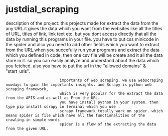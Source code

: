 # justdial_scraping

description of the project: this projects made for extract the data from the any URL.it gives the data which you want from the websites like
                            all the titles of URL, titles of link, link text etc. but you dont access directly that all the data by running this programs 
                            in your file. you have to put css minicode in the spider and also you need to add other fields which you want to extract from the 
                            URL.when you succefully run your programs and extract the data which you defined in code, then one csv file will be create and it all the
                            data store in it. so you can easily analyze and understand about the data which you fetched. also you have to put the url in the 
                            "allowed domains" & "start_urls".
                            
                            
                            importants of web scraping. we use webscraping nowdays to gain the importants insights. and Scrapy is python web scraping framework,
                            which is very popular for the extract the data from the APIS and as well as From the URL. 
                            you have install python in your system. then type pip install scrapy in terminal which you use .
                            scrapy framework totally work on spider. which means spider is file which have all the functionalities of the crawling.in simple words 
                            spider is a flow of the extracting the data from the given URL.
